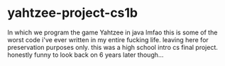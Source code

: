 # yahtzee-project-cs1b
In which we program the game Yahtzee in java
lmfao this is some of the worst code i've ever written in my entire fucking life. leaving here for preservation purposes only. this was a high school intro cs final project. honestly funny to look back on 6 years later though...
